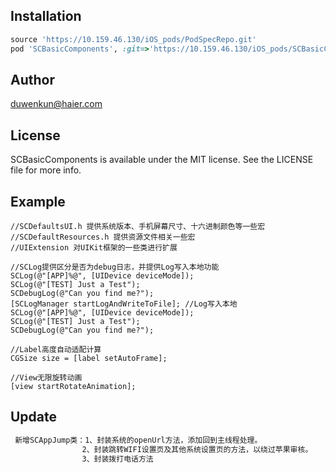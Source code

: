 
## Installation

```ruby
source 'https://10.159.46.130/iOS_pods/PodSpecRepo.git'
pod 'SCBasicComponents', :git=>'https://10.159.46.130/iOS_pods/SCBasicComponents.git'
```

## Author

duwenkun@haier.com

## License

SCBasicComponents is available under the MIT license. See the LICENSE file for more info.


## Example

    //SCDefaultsUI.h 提供系统版本、手机屏幕尺寸、十六进制颜色等一些宏
    //SCDefaultResources.h 提供资源文件相关一些宏
    //UIExtension 对UIKit框架的一些类进行扩展

    //SCLog提供区分是否为debug日志，并提供Log写入本地功能
    SCLog(@"[APP]%@", [UIDevice deviceMode]);
    SCLog(@"[TEST] Just a Test");
    SCDebugLog(@"Can you find me?");
    [SCLogManager startLogAndWriteToFile]; //Log写入本地
    SCLog(@"[APP]%@", [UIDevice deviceMode]);
    SCLog(@"[TEST] Just a Test");
    SCDebugLog(@"Can you find me?");
    
    //Label高度自动适配计算
    CGSize size = [label setAutoFrame];
    
    //View无限旋转动画
    [view startRotateAnimation];
    
## Update

``` <0.2.2 版本>
 新增SCAppJump类：1、封装系统的openUrl方法，添加回到主线程处理。
                2、封装跳转WIFI设置页及其他系统设置页的方法，以绕过苹果审核。
                3、封装拨打电话方法
```

